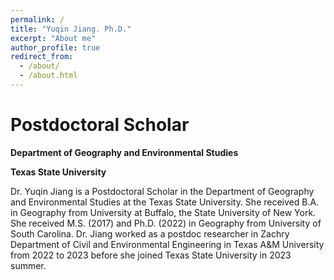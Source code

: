 ```yaml
---
permalink: /
title: "Yuqin Jiang. Ph.D."
excerpt: "About me"
author_profile: true
redirect_from: 
  - /about/
  - /about.html
---
```

**Postdoctoral Scholar**
======

**Department of Geography and Environmental Studies**

**Texas State University**

Dr. Yuqin Jiang is a Postdoctoral Scholar in the Department of Geography and Environmental Studies at the Texas State University. She received B.A. in Geography from University at Buffalo, the State University of New York. She received M.S. (2017) and Ph.D. (2022) in Geography from University of South Carolina. Dr. Jiang worked as a postdoc researcher in Zachry Department of Civil and Environmental Engineering in Texas A&M University from 2022 to 2023 before she joined Texas State University in 2023 summer.


